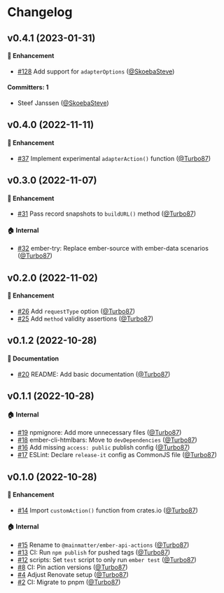 # Changelog


## v0.4.1 (2023-01-31)

#### :rocket: Enhancement
* [#128](https://github.com/mainmatter/ember-api-actions/pull/128) Add support for `adapterOptions` ([@SkoebaSteve](https://github.com/SkoebaSteve))

#### Committers: 1
- Steef Janssen ([@SkoebaSteve](https://github.com/SkoebaSteve))

## v0.4.0 (2022-11-11)

#### :rocket: Enhancement
* [#37](https://github.com/mainmatter/ember-api-actions/pull/37) Implement experimental `adapterAction()` function ([@Turbo87](https://github.com/Turbo87))


## v0.3.0 (2022-11-07)

#### :rocket: Enhancement
* [#31](https://github.com/mainmatter/ember-api-actions/pull/31) Pass record snapshots to `buildURL()` method ([@Turbo87](https://github.com/Turbo87))

#### :house: Internal
* [#32](https://github.com/mainmatter/ember-api-actions/pull/32) ember-try: Replace ember-source with ember-data scenarios ([@Turbo87](https://github.com/Turbo87))


## v0.2.0 (2022-11-02)

#### :rocket: Enhancement
* [#26](https://github.com/mainmatter/ember-api-actions/pull/26) Add `requestType` option ([@Turbo87](https://github.com/Turbo87))
* [#25](https://github.com/mainmatter/ember-api-actions/pull/25) Add `method` validity assertions ([@Turbo87](https://github.com/Turbo87))


## v0.1.2 (2022-10-28)

#### :memo: Documentation
* [#20](https://github.com/mainmatter/ember-api-actions/pull/20) README: Add basic documentation ([@Turbo87](https://github.com/Turbo87))

## v0.1.1 (2022-10-28)

#### :house: Internal
* [#19](https://github.com/mainmatter/ember-api-actions/pull/19) npmignore: Add more unnecessary files ([@Turbo87](https://github.com/Turbo87))
* [#18](https://github.com/mainmatter/ember-api-actions/pull/18) ember-cli-htmlbars: Move to `devDependencies` ([@Turbo87](https://github.com/Turbo87))
* [#16](https://github.com/mainmatter/ember-api-actions/pull/16) Add missing `access: public` publish config ([@Turbo87](https://github.com/Turbo87))
* [#17](https://github.com/mainmatter/ember-api-actions/pull/17) ESLint: Declare `release-it` config as CommonJS file ([@Turbo87](https://github.com/Turbo87))

## v0.1.0 (2022-10-28)

#### :rocket: Enhancement
* [#14](https://github.com/mainmatter/ember-api-actions/pull/14) Import `customAction()` function from crates.io ([@Turbo87](https://github.com/Turbo87))

#### :house: Internal
* [#15](https://github.com/mainmatter/ember-api-actions/pull/15) Rename to `@mainmatter/ember-api-actions` ([@Turbo87](https://github.com/Turbo87))
* [#13](https://github.com/mainmatter/ember-api-actions/pull/13) CI: Run `npm publish` for pushed tags ([@Turbo87](https://github.com/Turbo87))
* [#12](https://github.com/mainmatter/ember-api-actions/pull/12) scripts: Set `test` script to only run `ember test` ([@Turbo87](https://github.com/Turbo87))
* [#8](https://github.com/mainmatter/ember-api-actions/pull/8) CI: Pin action versions ([@Turbo87](https://github.com/Turbo87))
* [#4](https://github.com/mainmatter/ember-api-actions/pull/4) Adjust Renovate setup ([@Turbo87](https://github.com/Turbo87))
* [#2](https://github.com/mainmatter/ember-api-actions/pull/2) CI: Migrate to pnpm ([@Turbo87](https://github.com/Turbo87))
